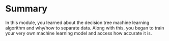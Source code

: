 # Summary

In this module, you learned about the decision tree machine learning algorithm and why/how to separate data. Along with this, you began to train your very own machine learning model and access how accurate it is.
